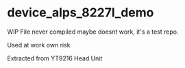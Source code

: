 # device_alps_8227l_demo

WIP File never compiled maybe doesnt work, it's a test repo.

Used at work own risk

Extracted from YT9216 Head Unit
